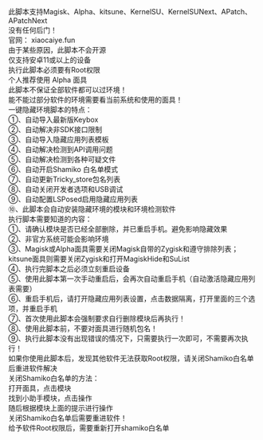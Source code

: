 此脚本支持Magisk、Alpha、kitsune、KernelSU、KernelSUNext、APatch、APatchNext<br>
没有任何后门！<br>
官网： xiaocaiye.fun <br>
由于某些原因，此脚本不会开源<br>
仅支持安卓11或以上的设备<br>
执行此脚本必须要有Root权限<br>
个人推荐使用 Alpha 面具<br>
此脚本不保证全部软件都可以过环境！<br>
能不能过部分软件的环境需要看当前系统和使用的面具！<br>
一键隐藏环境脚本的特点：<br>
①、自动导入最新版Keybox<br>
②、自动解决非SDK接口限制<br>
③、自动导入隐藏应用列表模板<br>
④、自动解决检测到API调用问题<br>
⑤、自动解决检测到各种可疑文件<br>
⑥、自动开启Shamiko 白名单模式<br>
⑦、自动更新Tricky_store包名列表<br>
⑧、自动关闭开发者选项和USB调试<br>
⑨、自动配置LSPosed启用隐藏应用列表<br>
⑩、此脚本会自动安装隐藏环境的模块和环境检测软件<br>
执行脚本需要知道的内容：<br>
①、请确认模块是否已经全部删除，并已重启手机。避免影响隐藏效果<br>
②、非官方系统可能会影响环境<br>
③、Magisk或Alpha面具需要关闭Magisk自带的Zygisk和遵守排除列表；kitsune面具则需要关闭Zygisk和打开MagiskHide和SuList<br>
④、执行完脚本之后必须立刻重启设备<br>
⑤、使用此脚本第一次手动重启后，会再次自动重启手机（自动激活隐藏应用列表需要）<br>
⑥、重启手机后，请打开隐藏应用列表设置，点击数据隔离，打开里面的三个选项，并重启手机<br>
⑦、首次使用此脚本会强制要求自行删除模块后再执行！<br>
⑧、使用此脚本前，不要对面具进行随机包名！<br>
⑨、执行此脚本没有出现错误的情况下，只需要执行一次即可，不需要再次执行！<br>
如果你使用此脚本后，发现其他软件无法获取Root权限，请关闭Shamiko白名单后重进软件解决 <br>
关闭Shamiko白名单的方法：<br>
打开面具，点击模块<br>
找到小助手模块，点击操作<br>
随后根据模块上面的提示进行操作<br>
关闭Shamiko白名单后需要重进软件！<br>
给予软件Root权限后，需要重新打开shamiko白名单<br>
